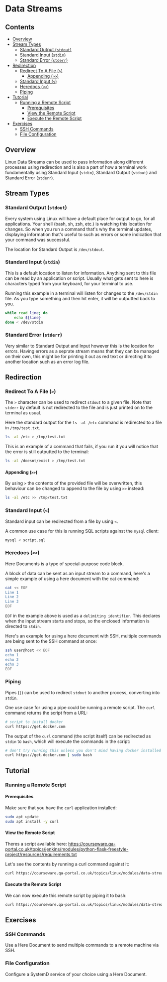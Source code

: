 # Data Streams

<!--TOC_START-->
## Contents
- [Overview](#overview)
- [Stream Types](#stream-types)
	- [Standard Output (`stdout`)](#standard-output-stdout)
	- [Standard Input (`stdin`)](#standard-input-stdin)
	- [Standard Error (`stderr`)](#standard-error-stderr)
- [Redirection](#redirection)
	- [Redirect To A File (`>`)](#redirect-to-a-file)
		- [Appending (`>>`)](#appending)
	- [Standard Input (`<`)](#standard-input)
	- [Heredocs (`<<`)](#heredocs)
	- [Piping](#piping)
- [Tutorial](#tutorial)
	- [Running a Remote Script](#running-a-remote-script)
		- [Prerequisites](#prerequisites)
		- [View the Remote Script](#view-the-remote-script)
		- [Execute the Remote Script](#execute-the-remote-script)
- [Exercises](#exercises)
	- [SSH Commands](#ssh-commands)
	- [File Configuration](#file-configuration)

<!--TOC_END-->
## Overview
Linux Data Streams can be used to pass information along different processes using redirection and is also a part of how a terminal work fundamentally using Standard Input (`stdin`), Standard Output (`stdout`) and Standard Error (`stderr`).

## Stream Types

### Standard Output (`stdout`)
Every system using Linux will have a default place for output to go, for all applications.
Your shell (bash, sh, zsh, etc.) is watching this location for changes.
So when you run a command that's why the terminal updates, displaying information that's useful to such as errors or some indication that your command was successful.

The location for Standard Output is `/dev/stdout`.

### Standard Input (`stdin`)
This is a default location to listen for information.
Anything sent to this file can be read by an application or script.
Usually what gets sent to here is characters typed from your keyboard, for your terminal to use.

Running this example in a terminal will listen for changes to the `/dev/stdin` file.
As you type something and then hit enter, it will be outputted back to you.

```bash
while read line; do
    echo ${line}
done < /dev/stdin
```

### Standard Error (`stderr`)
Very similar to Standard Output and Input however this is the location for errors.
Having errors as a seprate stream means that they can be managed on their own, this might be for printing it out as red text or directing it to another location such as an error log file.

## Redirection

### Redirect To A File (`>`)
The `>` character can be used to redirect `stdout` to a given file.
Note that `stderr` by default is not redirected to the file and is just printed on to the terminal as usual.

Here the standard output for the `ls -al /etc` command is redirected to a file in `/tmp/test.txt`.

```bash
ls -al /etc > /tmp/test.txt
```

This is an example of a command that fails, if you run it you will notice that the error is still outputted to the terminal:

```bash
ls -al /doesnt/exist > /tmp/test.txt
```

#### Appending (`>>`)
By using `>` the contents of the provided file will be overwritten, this behaviour can be changed to append to the file by using `>>` instead:

```bash
ls -al /etc >> /tmp/test.txt
```

### Standard Input (`<`)
Standard input can be redirected from a file by using `<`.

A common use case for this is running SQL scripts against the `mysql` client:

```bash
mysql < script.sql
```

### Heredocs (`<<`)
Here Documents is a type of special-purpose code block.

A block of data can be sent as an input stream to a command, here's a simple example of using a here document with the cat command:

```bash
cat << EOF
Line 1
Line 2
Line 3
EOF
```

`EOF` in the example above is used as a `delimiting identifier`.
This declares when the input stream starts and stops, so the enclosed information is directed to `stdin`.

Here's an example for using a here document with SSH, multiple commands are being sent to the SSH command at once:

```bash
ssh user@host << EOF
echo 1
echo 2
echo 3
EOF
```

### Piping
Pipes (`|`) can be used to redirect `stdout` to another process, converting into `stdin`.

One use case for using a pipe could be running a remote script.
The `curl` command returns the script from a URL:

```bash
# script to install docker
curl https://get.docker.com
```

The output of the `curl` command (the script itself) can be redirected as `stdin` to `bash`, which will execute the commands in the script:
```bash
# don't try running this unless you don't mind having docker installed on your machine...
curl https://get.docker.com | sudo bash
```

## Tutorial

### Running a Remote Script

#### Prerequisites
Make sure that you have the `curl` application installed:

```bash
sudo apt update
sudo apt install -y curl
```

#### View the Remote Script
Theres a script available here: https://courseware.qa-portal.co.uk/topics/jenkins/modules/python-flask-freestyle-project/resources/requirements.txt

Let's see the contents by running a curl command against it:
```bash
curl https://courseware.qa-portal.co.uk/topics/linux/modules/data-streams/resources/script.sh
```

#### Execute the Remote Script
We can now execute this remote script by piping it to bash:
```bash
curl https://courseware.qa-portal.co.uk/topics/linux/modules/data-streams/resources/script.sh | bash
```

## Exercises

### SSH Commands
Use a Here Document to send multiple commands to a remote machine via SSH.

### File Configuration
Configure a SystemD service of your choice using a Here Document.
